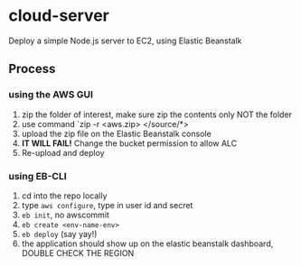 # cloud-server
Deploy a simple Node.js server to EC2, using Elastic Beanstalk

## Process

### using the AWS GUI

1. zip the folder of interest, make sure zip the contents only NOT the folder
2. use command `zip -r <aws.zip> </source/*>
3. upload the zip file on the Elastic Beanstalk console
4. **IT WILL FAIL!** Change the bucket permission to allow ALC
5. Re-upload and deploy

### using EB-CLI

1. cd into the repo locally
2. type `aws configure`, type in user id and secret
3. `eb init`, no awscommit
4. `eb create <env-name-env>`
5. `eb deploy` (say yay!)
6. the application should show up on the elastic beanstalk dashboard, DOUBLE CHECK THE REGION

